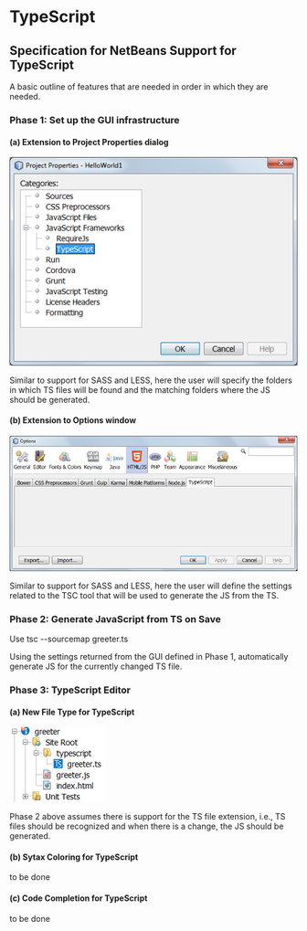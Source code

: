 # TypeScript

## Specification for NetBeans Support for TypeScript

A basic outline of features that are needed in order in which they are needed.

### Phase 1: Set up the GUI infrastructure

#### (a) Extension to Project Properties dialog

<img src="images/typescript-properties.png"/>

Similar to support for SASS and LESS, here the user will
specify the folders in which TS files will be found
and the matching folders where the JS should be generated.

#### (b) Extension to Options window

<img src="images/typescript-options.png"/>

Similar to support for SASS and LESS, here the user will
define the settings related to the TSC tool that will be
used to generate the JS from the TS.

### Phase 2: Generate JavaScript from TS on Save

Use tsc --sourcemap greeter.ts

Using the settings returned from the GUI defined in Phase 1,
automatically generate JS for the currently changed TS file.

### Phase 3: TypeScript Editor

#### (a) New File Type for TypeScript

<img src="images/typescript-filetype.png"/>

Phase 2 above assumes there is support for the TS file extension,
i.e., TS files should be recognized and when there is a change,
the JS should be generated.

#### (b) Sytax Coloring for TypeScript

to be done

#### (c) Code Completion for TypeScript

to be done



